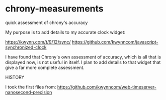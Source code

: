 # chrony-measurements
quick assessment of chrony's accuracy

My purpose is to add details to my accurate clock widget: 

https://kwynn.com/t/9/12/sync/
https://github.com/kwynncom/javascript-synchronized-clock

I have found that Chrony's own assessment of accuracy, which is all that is displayed now, is not useful in itself.  I plan to add details to that 
widget that give a far more complete assessment.

HISTORY

I took the first files from: https://github.com/kwynncom/web-timeserver-nanosecond-precision
